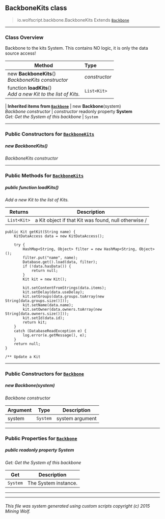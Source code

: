 ## BackboneKits __class__

>io.wolfscript.backbone.BackboneKits
>Extends [`Backbone`](Backbone.md)

---

### Class Overview

Backbone to the kits System. This contains NO logic, it is only the data source access!

Method | Type   
--- | :--- 
new __BackboneKits__() <br> _BackboneKits constructor_ | _constructor_
 function __loadKits__() <br> _Add a new Kit to the list of Kits._ | `List<Kit>`
 |
__Inherited items from [`Backbone`](Backbone.md)__ |
new __Backbone__(system) <br> _Backbone constructor_ | _constructor_
 readonly property __System__ <br> _Get: Get the System of this backbone_ | `System`





---

### Public Constructors for [`BackboneKits`](BackboneKits.md)

##### <a id='backbonekits'></a>new __BackboneKits__() 

_BackboneKits constructor_


---

### Public Methods for [`BackboneKits`](BackboneKits.md)

##### <a id='loadkits'></a>public  function __loadKits__()

_Add a new Kit to the list of Kits._

Returns | Description
--- | --- 
`List<Kit>` | a Kit object if that Kit was found, null otherwise /
    public Kit getKit(String name) {
        KitDataAccess data = new KitDataAccess();

        try {
            HashMap<String, Object> filter = new HashMap<String, Object>();
            filter.put("name", name);
            Database.get().load(data, filter);
            if (!data.hasData()) {
                return null;
            }
            Kit kit = new Kit();

            kit.setContentFromStrings(data.items);
            kit.setDelay(data.useDelay);
            kit.setGroups(data.groups.toArray(new String[data.groups.size()]));
            kit.setName(data.name);
            kit.setOwner(data.owners.toArray(new String[data.owners.size()]));
            kit.setId(data.id);
            return kit;
        }
        catch (DatabaseReadException e) {
            log.error(e.getMessage(), e);
        }
        return null;
    }

    /** Update a Kit


---
### Public Constructors for [`Backbone`](Backbone.md)

##### <a id='backbone'></a>new __Backbone__(system) 

_Backbone constructor_

Argument | Type | Description  
--- | --- | --- 
system | `System` | system argument

---

### Public Properties for [`Backbone`](Backbone.md)

##### <a id='system'></a>public  readonly property __System__

_Get: Get the System of this backbone_

Get | Description
--- | --- 
`System` | The System instance.



---


---


###### This file was system generated using custom scripts copyright (c) 2015 Mining Wolf.
	

